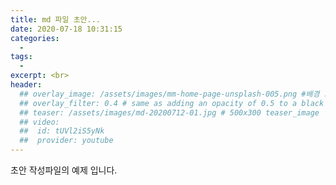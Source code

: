 ```yaml
---
title: md 파일 초안...
date: 2020-07-18 10:31:15
categories:
  - 
tags:
  - 
excerpt: <br>
header:
  ## overlay_image: /assets/images/mm-home-page-unsplash-005.png #배경 고정
  ## overlay_filter: 0.4 # same as adding an opacity of 0.5 to a black background
  ## teaser: /assets/images/md-20200712-01.jpg # 500x300 teaser_image
  ## video:
  ##  id: tUVl2iS5yNk
  ##  provider: youtube
---
```



초안 작성파일의 예제 입니다.